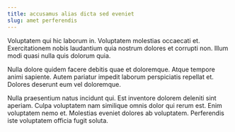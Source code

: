 ```yaml
---
title: accusamus alias dicta sed eveniet
slug: amet perferendis
---
```


Voluptatem qui hic laborum in. Voluptatem molestias occaecati et. Exercitationem nobis laudantium quia nostrum dolores et corrupti non. Illum modi quasi nulla quis dolorum quia.

Nulla dolore quidem facere debitis quae et doloremque. Atque tempore animi sapiente. Autem pariatur impedit laborum perspiciatis repellat et. Dolores deserunt eum vel doloremque.

Nulla praesentium natus incidunt qui. Est inventore dolorem deleniti sint aperiam. Culpa voluptatem nam similique omnis dolor qui rerum est. Enim voluptatem nemo et. Molestias eveniet dolores ab voluptatem. Perferendis iste voluptatem officia fugit soluta.
